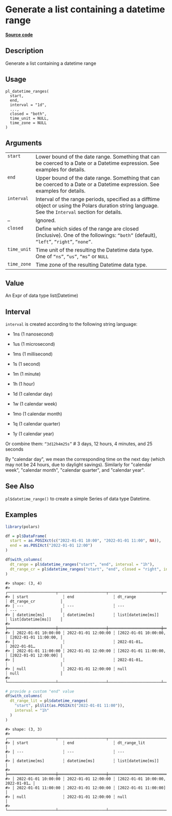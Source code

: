 

# Generate a list containing a datetime range

[**Source code**](https://github.com/pola-rs/r-polars/tree/main/R/functions__eager.R#L426)

## Description

Generate a list containing a datetime range

## Usage

<pre><code class='language-R'>pl_datetime_ranges(
  start,
  end,
  interval = "1d",
  ...,
  closed = "both",
  time_unit = NULL,
  time_zone = NULL
)
</code></pre>

## Arguments

<table>
<tr>
<td style="white-space: nowrap; font-family: monospace; vertical-align: top">
<code id="pl_datetime_ranges_:_start">start</code>
</td>
<td>
Lower bound of the date range. Something that can be coerced to a Date
or a Datetime expression. See examples for details.
</td>
</tr>
<tr>
<td style="white-space: nowrap; font-family: monospace; vertical-align: top">
<code id="pl_datetime_ranges_:_end">end</code>
</td>
<td>
Upper bound of the date range. Something that can be coerced to a Date
or a Datetime expression. See examples for details.
</td>
</tr>
<tr>
<td style="white-space: nowrap; font-family: monospace; vertical-align: top">
<code id="pl_datetime_ranges_:_interval">interval</code>
</td>
<td>
Interval of the range periods, specified as a difftime object or using
the Polars duration string language. See the <code>Interval</code>
section for details.
</td>
</tr>
<tr>
<td style="white-space: nowrap; font-family: monospace; vertical-align: top">
<code id="pl_datetime_ranges_:_...">…</code>
</td>
<td>
Ignored.
</td>
</tr>
<tr>
<td style="white-space: nowrap; font-family: monospace; vertical-align: top">
<code id="pl_datetime_ranges_:_closed">closed</code>
</td>
<td>
Define which sides of the range are closed (inclusive). One of the
followings: <code>“both”</code> (default), <code>“left”</code>,
<code>“right”</code>, <code>“none”</code>.
</td>
</tr>
<tr>
<td style="white-space: nowrap; font-family: monospace; vertical-align: top">
<code id="pl_datetime_ranges_:_time_unit">time_unit</code>
</td>
<td>
Time unit of the resulting the Datetime data type. One of
<code>“ns”</code>, <code>“us”</code>, <code>“ms”</code> or
<code>NULL</code>
</td>
</tr>
<tr>
<td style="white-space: nowrap; font-family: monospace; vertical-align: top">
<code id="pl_datetime_ranges_:_time_zone">time_zone</code>
</td>
<td>
Time zone of the resulting Datetime data type.
</td>
</tr>
</table>

## Value

An Expr of data type list(Datetime)

## Interval

<code>interval</code> is created according to the following string
language:

<ul>
<li>

1ns (1 nanosecond)

</li>
<li>

1us (1 microsecond)

</li>
<li>

1ms (1 millisecond)

</li>
<li>

1s (1 second)

</li>
<li>

1m (1 minute)

</li>
<li>

1h (1 hour)

</li>
<li>

1d (1 calendar day)

</li>
<li>

1w (1 calendar week)

</li>
<li>

1mo (1 calendar month)

</li>
<li>

1q (1 calendar quarter)

</li>
<li>

1y (1 calendar year)

</li>
</ul>

Or combine them: <code>“3d12h4m25s”</code> \# 3 days, 12 hours, 4
minutes, and 25 seconds

By "calendar day", we mean the corresponding time on the next day (which
may not be 24 hours, due to daylight savings). Similarly for "calendar
week", "calendar month", "calendar quarter", and "calendar year".

## See Also

<code>pl$datetime_range()</code> to create a simple Series of data type
Datetime.

## Examples

``` r
library(polars)

df = pl$DataFrame(
  start = as.POSIXct(c("2022-01-01 10:00", "2022-01-01 11:00", NA)),
  end = as.POSIXct("2022-01-01 12:00")
)

df$with_columns(
  dt_range = pl$datetime_ranges("start", "end", interval = "1h"),
  dt_range_cr = pl$datetime_ranges("start", "end", closed = "right", interval = "1h")
)
```

    #> shape: (3, 4)
    #> ┌─────────────────────┬─────────────────────┬───────────────────────┬───────────────────────┐
    #> │ start               ┆ end                 ┆ dt_range              ┆ dt_range_cr           │
    #> │ ---                 ┆ ---                 ┆ ---                   ┆ ---                   │
    #> │ datetime[ms]        ┆ datetime[ms]        ┆ list[datetime[ms]]    ┆ list[datetime[ms]]    │
    #> ╞═════════════════════╪═════════════════════╪═══════════════════════╪═══════════════════════╡
    #> │ 2022-01-01 10:00:00 ┆ 2022-01-01 12:00:00 ┆ [2022-01-01 10:00:00, ┆ [2022-01-01 11:00:00, │
    #> │                     ┆                     ┆ 2022-01-01…           ┆ 2022-01-01…           │
    #> │ 2022-01-01 11:00:00 ┆ 2022-01-01 12:00:00 ┆ [2022-01-01 11:00:00, ┆ [2022-01-01 12:00:00] │
    #> │                     ┆                     ┆ 2022-01-01…           ┆                       │
    #> │ null                ┆ 2022-01-01 12:00:00 ┆ null                  ┆ null                  │
    #> └─────────────────────┴─────────────────────┴───────────────────────┴───────────────────────┘

``` r
# provide a custom "end" value
df$with_columns(
  dt_range_lit = pl$datetime_ranges(
    "start", pl$lit(as.POSIXct("2022-01-01 11:00")),
    interval = "1h"
  )
)
```

    #> shape: (3, 3)
    #> ┌─────────────────────┬─────────────────────┬───────────────────────────────────┐
    #> │ start               ┆ end                 ┆ dt_range_lit                      │
    #> │ ---                 ┆ ---                 ┆ ---                               │
    #> │ datetime[ms]        ┆ datetime[ms]        ┆ list[datetime[ms]]                │
    #> ╞═════════════════════╪═════════════════════╪═══════════════════════════════════╡
    #> │ 2022-01-01 10:00:00 ┆ 2022-01-01 12:00:00 ┆ [2022-01-01 10:00:00, 2022-01-01… │
    #> │ 2022-01-01 11:00:00 ┆ 2022-01-01 12:00:00 ┆ [2022-01-01 11:00:00]             │
    #> │ null                ┆ 2022-01-01 12:00:00 ┆ null                              │
    #> └─────────────────────┴─────────────────────┴───────────────────────────────────┘
